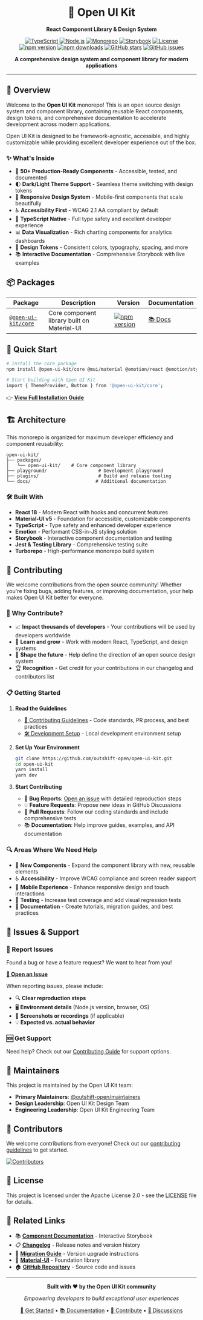 <div align="center">

# 🎨 Open UI Kit

**React Component Library & Design System**

[![TypeScript](https://img.shields.io/badge/%3C%2F%3E-TypeScript-%230074c1.svg)](http://www.typescriptlang.org/)
[![Node.js](https://img.shields.io/badge/node-%3E%3D18-brightgreen)](https://nodejs.org/)
[![Monorepo](https://img.shields.io/badge/monorepo-turborepo-blue)](https://turbo.build/)
[![Storybook](https://img.shields.io/badge/storybook-docs-ff69b4)](https://main--68cc22452afe30d90e4ca977.chromatic.com)
[![License](https://img.shields.io/github/license/outshift-open/open-ui-kit)](LICENSE)
[![npm version](https://img.shields.io/npm/v/@open-ui-kit/core)](https://www.npmjs.com/package/@open-ui-kit/core)
[![npm downloads](https://img.shields.io/npm/dm/@open-ui-kit/core)](https://www.npmjs.com/package/@open-ui-kit/core)
[![GitHub stars](https://img.shields.io/github/stars/outshift-open/open-ui-kit)](https://github.com/outshift-open/open-ui-kit/stargazers)
[![GitHub issues](https://img.shields.io/github/issues/outshift-open/open-ui-kit)](https://github.com/outshift-open/open-ui-kit/issues)


**A comprehensive design system and component library for modern applications**

</div>

---

## 🌟 Overview

Welcome to the **Open UI Kit** monorepo! This is an open source design system and component library, containing reusable React components, design tokens, and comprehensive documentation to accelerate development across modern applications.

Open UI Kit is designed to be framework-agnostic, accessible, and highly customizable while providing excellent developer experience out of the box.

### ✨ What's Inside

- 🎯 **50+ Production-Ready Components** - Accessible, tested, and documented
- 🌓 **Dark/Light Theme Support** - Seamless theme switching with design tokens
- 📱 **Responsive Design System** - Mobile-first components that scale beautifully
- ♿ **Accessibility First** - WCAG 2.1 AA compliant by default
- 🔧 **TypeScript Native** - Full type safety and excellent developer experience
- 📊 **Data Visualization** - Rich charting components for analytics dashboards
- 🎨 **Design Tokens** - Consistent colors, typography, spacing, and more
- 📚 **Interactive Documentation** - Comprehensive Storybook with live examples

## 📦 Packages

| Package | Description | Version | Documentation |
|---------|-------------|---------|---------------|
| [`@open-ui-kit/core`](https://www.npmjs.com/package/@open-ui-kit/core) | Core component library built on Material-UI | [![npm version](https://img.shields.io/npm/v/@open-ui-kit/core)](https://www.npmjs.com/package/@open-ui-kit/core) | [📚 Docs](https://main--68cc22452afe30d90e4ca977.chromatic.com/) |

## 🚀 Quick Start

```bash
# Install the core package
npm install @open-ui-kit/core @mui/material @emotion/react @emotion/styled

# Start building with Open UI Kit
import { ThemeProvider, Button } from '@open-ui-kit/core';
```

👉 **[View Full Installation Guide](https://main--67e2c28f188630b706cee923.chromatic.com/?path=/docs/overview-introduction--docs#-installation)**

## 🏗️ Architecture

This monorepo is organized for maximum developer efficiency and component reusability:

```
open-ui-kit/
├── packages/
│   └── open-ui-kit/    # Core component library
├── playground/                   # Development playground
├── plugins/                      # Build and release tooling
└── docs/                        # Additional documentation
```

### 🛠️ Built With

- **React 18** - Modern React with hooks and concurrent features
- **Material-UI v5** - Foundation for accessible, customizable components
- **TypeScript** - Type safety and enhanced developer experience
- **Emotion** - Performant CSS-in-JS styling solution
- **Storybook** - Interactive component documentation and testing
- **Jest & Testing Library** - Comprehensive testing suite
- **Turborepo** - High-performance monorepo build system

## 🤝 Contributing

We welcome contributions from the open source community! Whether you're fixing bugs, adding features, or improving documentation, your help makes Open UI Kit better for everyone.

### 🌟 Why Contribute?

- 📈 **Impact thousands of developers** - Your contributions will be used by developers worldwide
- 🚀 **Learn and grow** - Work with modern React, TypeScript, and design systems
- 🎯 **Shape the future** - Help define the direction of an open source design system
- 🏆 **Recognition** - Get credit for your contributions in our changelog and contributors list

### 📋 Getting Started

1. **Read the Guidelines**
   - [📝 Contributing Guidelines](CONTRIBUTING.md) - Code standards, PR process, and best practices
   - [🛠️ Development Setup](DEVELOPMENT.md) - Local development environment setup

2. **Set Up Your Environment**
   ```bash
   git clone https://github.com/outshift-open/open-ui-kit.git
   cd open-ui-kit
   yarn install
   yarn dev
   ```

3. **Start Contributing**
   - 🐛 **Bug Reports**: [Open an issue](https://github.com/outshift-open/open-ui-kit/issues) with detailed reproduction steps
   - 💡 **Feature Requests**: Propose new ideas in GitHub Discussions
   - 🔧 **Pull Requests**: Follow our coding standards and include comprehensive tests
   - 📚 **Documentation**: Help improve guides, examples, and API documentation

### 🔍 Areas Where We Need Help

- 🎨 **New Components** - Expand the component library with new, reusable elements
- ♿ **Accessibility** - Improve WCAG compliance and screen reader support
- 📱 **Mobile Experience** - Enhance responsive design and touch interactions
- 🧪 **Testing** - Increase test coverage and add visual regression tests
- 📖 **Documentation** - Create tutorials, migration guides, and best practices

## 🐛 Issues & Support

### 🚨 Report Issues

Found a bug or have a feature request? We want to hear from you!

**[📝 Open an Issue](https://github.com/outshift-open/open-ui-kit/issues)**

When reporting issues, please include:
- 🔍 **Clear reproduction steps**
- 🖥️ **Environment details** (Node.js version, browser, OS)
- 📸 **Screenshots or recordings** (if applicable)
- 💡 **Expected vs. actual behavior**

### 🆘 Get Support

Need help? Check out our [Contributing Guide](CONTRIBUTING.md#support) for support options.

## 👥 Maintainers

This project is maintained by the Open UI Kit team:

- **Primary Maintainers**: [@outshift-open/maintainers](https://github.com/orgs/outshift-open/teams/open-ui-kit-admins)
- **Design Leadership**: Open UI Kit Design Team
- **Engineering Leadership**: Open UI Kit Engineering Team

## 🤝 Contributors

We welcome contributions from everyone! Check out our [contributing guidelines](CONTRIBUTING.md) to get started.

[![Contributors](https://contrib.rocks/image?repo=outshift-open/open-ui-kit)](https://github.com/outshift-open/open-ui-kit/graphs/contributors)

## 📄 License

This project is licensed under the Apache License 2.0 - see the [LICENSE](LICENSE) file for details.

## 🔗 Related Links

- 📚 **[Component Documentation](https://main--67e2c28f188630b706cee923.chromatic.com)** - Interactive Storybook
- 📋 **[Changelog](CHANGELOG.md)** - Release notes and version history
- 🔄 **[Migration Guide](MIGRATION.md)** - Version upgrade instructions
- 🎯 **[Material-UI](https://mui.com/)** - Foundation library
- 🏠 **[GitHub Repository](https://github.com/outshift-open/open-ui-kit)** - Source code and issues

---

<div align="center">

**Built with ❤️ by the Open UI Kit community**

*Empowering developers to build exceptional user experiences*

[🚀 Get Started](packages/open-ui-kit#quick-start) • [📚 Documentation](https://main--67e2c28f188630b706cee923.chromatic.com) • [🤝 Contribute](CONTRIBUTING.md) • [💬 Discussions](https://github.com/outshift-open/open-ui-kit/discussions)

</div>
